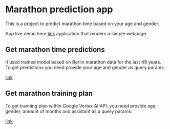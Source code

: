 # Marathon prediction app

This is a project to predict marathon time based on your age and gender.

App live demo here [link](https://martahon-prediction-app-uu77f463wa-ez.a.run.app/) application that renders a simple webpage.

## Get marathon time predictions
It used trained model based on Berlin marathon data for the last 49 years.
To get predictions you need provide your age and gender as query params:

[link](https://martahon-prediction-app-uu77f463wa-ez.a.run.app/predict?age=30&gender=male)

## Get marathon training plan
To get tranning plan within Google Vertex AI API, you need provide age, gender, amount of months  and assistant as a query params:

[link](https://martahon-prediction-app-uu77f463wa-ez.a.run.app/plan?age=30&gender=male&mounts=6&assistant=open-ai)